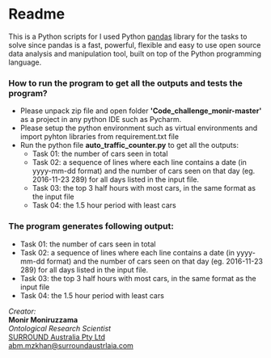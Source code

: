 # Readme #

This is a Python scripts for 
I used Python [pandas](https://pandas.pydata.org/) library for the tasks to solve since pandas is a fast, powerful, flexible and easy to use open source data analysis and manipulation tool, built on top of the Python programming language.


### How to run the program to get all the outputs and tests the program? ###

* Please unpack zip file and open folder **'Code_challenge_monir-master'** as a project in any python IDE such as Pycharm.
* Please setup the python environment such as virtual environments and import pyhton libraries from requirement.txt file
* Run the python file **auto_traffic_counter.py** to get all the outputs:
    * Task 01: the number of cars seen in total
    * Task 02: a sequence of lines where each line contains a date (in yyyy-mm-dd format) and the number of cars seen on that day (eg. 2016-11-23 289) for all days listed in the input file.
    * Task 03: the top 3 half hours with most cars, in the same format as the input file
    * Task 04: the 1.5 hour period with least cars  

### The program generates following output: ###

* Task 01: the number of cars seen in total
* Task 02: a sequence of lines where each line contains a date (in yyyy-mm-dd format) and the number of cars seen on that day (eg. 2016-11-23 289) for all days listed in the input file.
* Task 03: the top 3 half hours with most cars, in the same format as the input file
* Task 04: the 1.5 hour period with least cars



_Creator:_  
**Monir Moniruzzama**  
_Ontological Research Scientist_  
[SURROUND Australia Pty Ltd](https://surroundaustralia.com)  
<abm.mzkhan@surroundaustrlaia.com>
